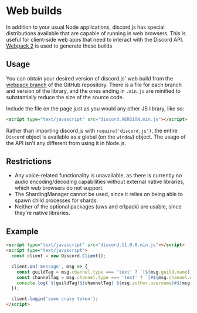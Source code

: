 # Web builds
In addition to your usual Node applications, discord.js has special distributions available that are capable of running in web browsers.
This is useful for client-side web apps that need to interact with the Discord API.
[Webpack 2](https://webpack.js.org/) is used to generate these builds

## Usage
You can obtain your desired version of discord.js' web build from the [webpack branch](https://github.com/hydrabolt/discord.js/tree/webpack) of the GitHub repository.
There is a file for each branch and version of the library, and the ones ending in `.min.js` are minified to substantially reduce the size of the source code.

Include the file on the page just as you would any other JS library, like so:
```html
<script type="text/javascript" src="discord.VERSION.min.js"></script>
```

Rather than importing discord.js with `require('discord.js')`, the entire `Discord` object is available as a global (on the `window`) object.
The usage of the API isn't any different from using it in Node.js.

## Restrictions
- Any voice-related functionality is unavailable, as there is currently no audio encoding/decoding capabilities without external native libraries,
  which web browsers do not support.
- The ShardingManager cannot be used, since it relies on being able to spawn child processes for shards.
- Neither of the optional packages (uws and erlpack) are usable, since they're native libraries.

## Example
```html
<script type="text/javascript" src="discord.11.0.0.min.js"></script>
<script type="text/javascript">
  const client = new Discord.Client();

  client.on('message', msg => {
    const guildTag = msg.channel.type === 'text' ? `[${msg.guild.name}]` : '[DM]';
    const channelTag = msg.channel.type === 'text' ? `[#${msg.channel.name}]` : '';
    console.log(`${guildTag}${channelTag} ${msg.author.username}#${msg.author.discriminator}: ${msg.content}`);
  });

  client.login('some crazy token');
</script>
```
